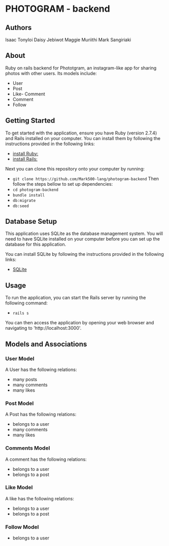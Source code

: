 # PHOTOGRAM - backend

## Authors
Isaac Tonyloi
Daisy Jebiwot
Maggie Muriithi
Mark Sangiriaki

## About
Ruby on rails backend for Phototgram, an instagram-like app for sharing photos with other users. Its models include:
- User
- Post
- Like- Comment
- Comment
- Follow

## Getting Started
To get started with the application, ensure you have Ruby (version 2.7.4) and Rails installed on your computer. You can install them by following the instructions provided in the following links:
- [install Ruby:](https://www.ruby-lang.org/en/documentation/installation/)
- [install Rails:](https://guides.rubyonrails.org/getting_started.html#installing-rails)

Next you can clone this repository onto your computer by running:
- `git clone https://github.com/Mark500-lang/photogram-backend`
Then follow the steps bellow to set up dependencies:
- `cd photogram-backend`
- `bundle install`
- `db:migrate`
- `db:seed`

## Database Setup
This application uses SQLite as the database management system. You will need to have SQLite installed on your computer before you can set up the database for this application.

You can install SQLite by following the instructions provided in the following links:
- [SQLite](https://www.sqlite.org/download.html)

## Usage
To run the application, you can start the Rails server by running the following command:
- `rails s`

You can then access the application by opening your web browser and navigating to 'http://localhost:3000'.

## Models and Associations
### User Model
A User has the following relations:
- many posts
- many comments
- many likes

### Post Model
A Post has the following relations:
- belongs to a user
- many comments
- many likes

### Comments Model
A comment has the following relations:
- belongs to a user
- belongs to a post

### Like Model
A like has the following relations:
- belongs to a user
- belongs to a post

### Follow Model
- belongs to a user
